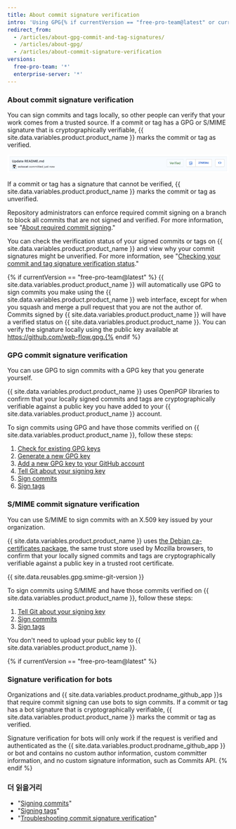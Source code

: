 ```yaml
---
title: About commit signature verification
intro: 'Using GPG{% if currentVersion == "free-pro-team@latest" or currentVersion ver_gt "enterprise-server@2.14" %} or S/MIME{% endif %}, you can sign tags and commits locally. These tags or commits are marked as verified on {{ site.data.variables.product.product_name }} so other people can trust that the changes come from a trusted source.'
redirect_from:
  - /articles/about-gpg-commit-and-tag-signatures/
  - /articles/about-gpg/
  - /articles/about-commit-signature-verification
versions:
  free-pro-team: '*'
  enterprise-server: '*'
---
```


### About commit signature verification

You can sign commits and tags locally, so other people can verify that your work comes from a trusted source. If a commit or tag has a GPG or S/MIME signature that is cryptographically verifiable, {{ site.data.variables.product.product_name }} marks the commit or tag as verified.

![Verified commit](/assets/images/help/commits/verified-commit.png)

If a commit or tag has a signature that cannot be verified, {{ site.data.variables.product.product_name }} marks the commit or tag as unverified.

Repository administrators can enforce required commit signing on a branch to block all commits that are not signed and verified. For more information, see "[About required commit signing](/articles/about-required-commit-signing)."

You can check the verification status of your signed commits or tags on {{ site.data.variables.product.product_name }} and view why your commit signatures might be unverified. For more information, see "[Checking your commit and tag signature verification status](/articles/checking-your-commit-and-tag-signature-verification-status)."

{% if currentVersion == "free-pro-team@latest" %} {{ site.data.variables.product.product_name }} will automatically use GPG to sign commits you make using the {{ site.data.variables.product.product_name }} web interface, except for when you squash and merge a pull request that you are not the author of. Commits signed by {{ site.data.variables.product.product_name }} will have a verified status on {{ site.data.variables.product.product_name }}. You can verify the signature locally using the public key available at https://github.com/web-flow.gpg.{% endif %}

### GPG commit signature verification

You can use GPG to sign commits with a GPG key that you generate yourself.

{{ site.data.variables.product.product_name }} uses OpenPGP libraries to confirm that your locally signed commits and tags are cryptographically verifiable against a public key you have added to your {{ site.data.variables.product.product_name }} account.

To sign commits using GPG and have those commits verified on {{ site.data.variables.product.product_name }}, follow these steps:

1. [Check for existing GPG keys](/articles/checking-for-existing-gpg-keys)
2. [Generate a new GPG key](/articles/generating-a-new-gpg-key)
3. [Add a new GPG key to your GitHub account](/articles/adding-a-new-gpg-key-to-your-github-account)
4. [Tell Git about your signing key](/articles/telling-git-about-your-signing-key)
5. [Sign commits](/articles/signing-commits)
6. [Sign tags](/articles/signing-tags)

### S/MIME commit signature verification

You can use S/MIME to sign commits with an X.509 key issued by your organization.

{{ site.data.variables.product.product_name }} uses [the Debian ca-certificates package](https://packages.debian.org/hu/jessie/ca-certificates), the same trust store used by Mozilla browsers, to confirm that your locally signed commits and tags are cryptographically verifiable against a public key in a trusted root certificate.

{{ site.data.reusables.gpg.smime-git-version }}

To sign commits using S/MIME and have those commits verified on {{ site.data.variables.product.product_name }}, follow these steps:

1. [Tell Git about your signing key](/articles/telling-git-about-your-signing-key)
2. [Sign commits](/articles/signing-commits)
3. [Sign tags](/articles/signing-tags)

You don't need to upload your public key to {{ site.data.variables.product.product_name }}.

{% if currentVersion == "free-pro-team@latest" %}
### Signature verification for bots

Organizations and {{ site.data.variables.product.prodname_github_app }}s that require commit signing can use bots to sign commits. If a commit or tag has a bot signature that is cryptographically verifiable, {{ site.data.variables.product.product_name }} marks the commit or tag as verified.

Signature verification for bots will only work if the request is verified and authenticated as the {{ site.data.variables.product.prodname_github_app }} or bot and contains no custom author information, custom committer information, and no custom signature information, such as Commits API.
{% endif %}

### 더 읽을거리

- "[Signing commits](/articles/signing-commits)"
- "[Signing tags](/articles/signing-tags)"
- "[Troubleshooting commit signature verification](/articles/troubleshooting-commit-signature-verification)"
